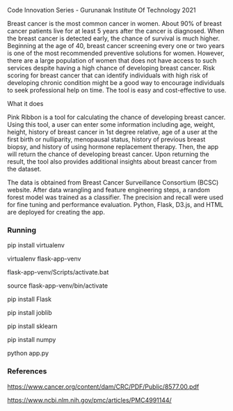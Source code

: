 Code Innovation Series - Gurunanak Institute Of Technology 2021

Breast cancer is the most common cancer in women. About 90% of breast cancer patients live for at least 5 years after the cancer is diagnosed. When the breast cancer is detected early, the chance of survival is much higher. Beginning at the age of 40, breast cancer screening every one or two years is one of the most recommended preventive solutions for women. However, there are a large population of women that does not have access to such services despite having a high chance of developing breast cancer. Risk scoring for breast cancer that can identify individuals with high risk of developing chronic condition might be a good way to encourage individuals to seek professional help on time. The tool is easy and cost-effective to use. 


What it does

Pink Ribbon is a tool for calculating the chance of developing breast cancer. Using this tool, a user can enter some information including age, weight, height, history of breast cancer in 1st degree relative, age of a user at the first birth or nulliparity, menopausal status, history of previous breast biopsy, and history of using hormone replacement therapy. Then, the app will return the chance of developing breast cancer. Upon returning the result, the tool also provides additional insights about breast cancer from the dataset.

<p align = "center">
</p>


The data is obtained from Breast Cancer Surveillance Consortium (BCSC) website. After data wrangling and feature engineering steps, a random forest model was trained as a classifier. The precision and recall were used for fine tuning and performance evaluation.  Python, Flask, D3.js, and HTML are deployed for creating the app.

### Running

pip install virtualenv

virtualenv flask-app-venv 

flask-app-venv/Scripts/activate.bat

source flask-app-venv/bin/activate

pip install Flask

pip install joblib

pip install sklearn

pip install numpy

python app.py

### References 

https://www.cancer.org/content/dam/CRC/PDF/Public/8577.00.pdf

https://www.ncbi.nlm.nih.gov/pmc/articles/PMC4991144/